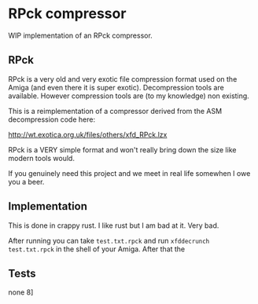 # RPck compressor

WIP implementation of an RPck compressor.

## RPck

RPck is a very old and very exotic file compression format used on the Amiga
(and even there it is super exotic). Decompression tools are available. However
compression tools are (to my knowledge) non existing.

This is a reimplementation of a compressor derived from the ASM decompression code here:

http://wt.exotica.org.uk/files/others/xfd_RPck.lzx

RPck is a VERY simple format and won't really bring down the size like modern tools would.

If you genuinely need this project and we meet in real life somewhen I owe you a beer.

## Implementation

This is done in crappy rust. I like rust but I am bad at it. Very bad.

After running you can take `test.txt.rpck` and run `xfddecrunch test.txt.rpck` in the
shell of your Amiga. After that the 

## Tests

none 8]